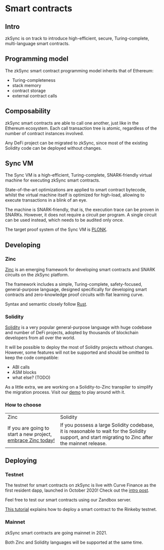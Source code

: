 # Smart contracts

<!-- spell-checker:disable -->

## Intro

zkSync is on track to introduce high-efficient, secure, Turing-complete, multi-language smart contracts.

## Programming model

The zkSync smart contract programming model inherits that of Ethereum:

- Turing-completeness
- stack memory
- contract storage
- external contract calls

## Composability

zkSync smart contracts are able to call one another, just like in the Ethereum ecosystem. Each call transaction tree is atomic, regardless of the number of contract instances involved.

Any DeFi project can be migrated to zkSync, since most of the existing Solidity code can be deployed without changes.

## Sync VM

The Sync VM is a high-efficient, Turing-complete, SNARK-friendly virtual machine for executing zkSync smart contracts.

State-of-the-art optimizations are applied to smart contract bytecode, whilst the
virtual machine itself is optimized for high-load, allowing to execute transactions in a blink of an eye.

The machine is SNARK-friendly, that is, the execution trace can be proven in SNARKs. However, it does not require a circuit per program. A single circuit can be used instead, which needs to be audited only once.

The target proof system of the Sync VM is [PLONK]().

## Developing

### Zinc

[Zinc](https://github.com/matter-labs/zinc) is an emerging framework for developing smart contracts and SNARK circuits on the zkSync platform.

The framework includes a simple, Turing-complete, safety-focused, general-purpose language, designed specifically for developing smart contracts and zero-knowledge proof circuits with flat learning curve.

Syntax and semantic closely follow [Rust](https://www.rust-lang.org/).

### Solidity

[Solidity](https://docs.soliditylang.org/en/v0.8.1/) is a very popular general-purpose language with huge codebase and number of DeFi projects, adopted by thousands of blockchain developers from all over the world.

It will be possible to deploy the most of Solidity projects without changes. However, some features will not be supported and should be omitted to keep the code compatible:

- ABI calls
- ASM blocks
- what else? (TODO)

As a little extra, we are working on a Solidity-to-Zinc transpiler to simplify the migration process. Visit our [demo]() to play around with it.

### How to choose 

<table>
  <tr>
    <td>Zinc</td>
    <td>Solidity</td>
  </tr>
  <tr>
    <td>
    If you are going to start a new project, <a href="https://zinc.zksync.io/"> embrace Zinc today!</a>
    </td>
    <td>
    If you possess a large Solidity codebase, it is reasonable to wait for the Solidity support, and start migrating to Zinc after the mainnet release.
    </td>
  </tr>
</table>

## Deploying

### Testnet

The testnet for smart contracts on zkSync is live with Curve Finance as the first resident dapp, launched in October 2020! Check out the
[intro post](https://medium.com/@matterlabs/5a72c496b350).

Feel free to test our smart contracts using our Zandbox server.

[This tutorial](https://zinc.zksync.io/07-smart-contracts/02-minimal-example.html) explains how to deploy a smart contract to the Rinkeby testnet.

### Mainnet

zkSync smart contracts are going mainnet in 2021.

Both Zinc and Solidity languages will be supported at the same time.
